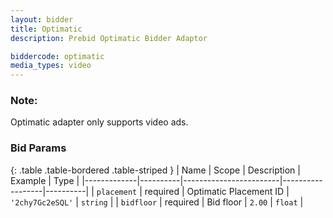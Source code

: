 ```yaml
---
layout: bidder
title: Optimatic
description: Prebid Optimatic Bidder Adaptor

biddercode: optimatic
media_types: video
---
```


### Note:

Optimatic adapter only supports video ads.

### Bid Params

{: .table .table-bordered .table-striped }
| Name        | Scope    | Description            | Example          | Type     |
|-------------|----------|------------------------|------------------|----------|
| `placement` | required | Optimatic Placement ID | `'2chy7Gc2eSQL'` | `string` |
| `bidfloor`  | required | Bid floor              | `2.00`           | `float`  |
